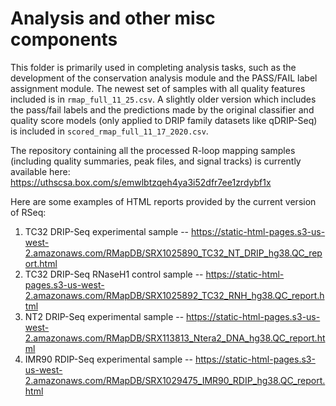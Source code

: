 # Analysis and other misc components

This folder is primarily used in completing analysis tasks, such as the development of the conservation analysis module and the PASS/FAIL label assignment module. The newest set of samples with all quality features included is in `rmap_full_11_25.csv`. A slightly older version which includes the pass/fail labels and the predictions made by the original classifier and quality score models (only applied to DRIP family datasets like qDRIP-Seq) is included in `scored_rmap_full_11_17_2020.csv`.

The repository containing all the processed R-loop mapping samples (including quality summaries, peak files, and signal tracks) is currently available here: https://uthscsa.box.com/s/emwlbtzqeh4ya3i52dfr7ee1zrdybf1x

Here are some examples of HTML reports provided by the current version of RSeq:

1. TC32 DRIP-Seq experimental sample -- https://static-html-pages.s3-us-west-2.amazonaws.com/RMapDB/SRX1025890_TC32_NT_DRIP_hg38.QC_report.html
2. TC32 DRIP-Seq RNaseH1 control sample -- https://static-html-pages.s3-us-west-2.amazonaws.com/RMapDB/SRX1025892_TC32_RNH_hg38.QC_report.html
3. NT2 DRIP-Seq experimental sample -- https://static-html-pages.s3-us-west-2.amazonaws.com/RMapDB/SRX113813_Ntera2_DNA_hg38.QC_report.html
4. IMR90 RDIP-Seq experimental sample -- https://static-html-pages.s3-us-west-2.amazonaws.com/RMapDB/SRX1029475_IMR90_RDIP_hg38.QC_report.html
